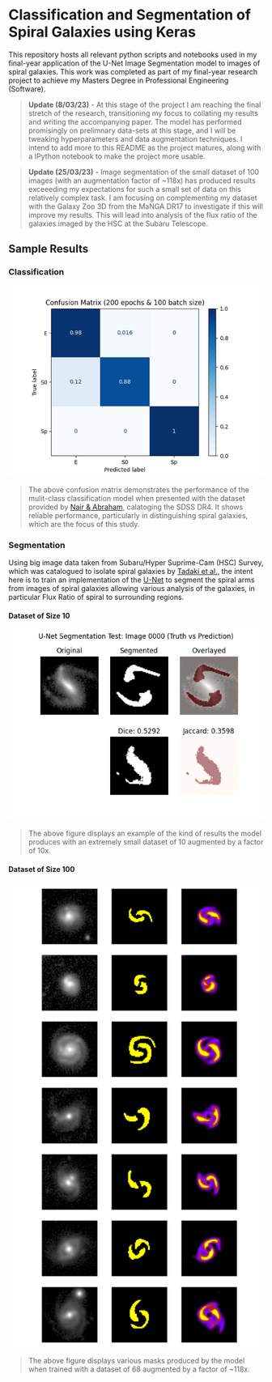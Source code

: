 # Classification and Segmentation of Spiral Galaxies using Keras

This repository hosts all relevant python scripts and notebooks used in my final-year application of the U-Net Image Segmentation model to images of spiral galaxies. This work was completed as part of my final-year research project to achieve my Masters Degree in Professional Engineering (Software). 

> **Update (8/03/23)** - At this stage of the project I am reaching the final stretch of the research, transitioning my focus to collating my results and writing the accompanying paper. The model has performed promisingly on prelimnary data-sets at this stage, and I will be tweaking hyperparameters and data augmentation techniques. I intend to add more to this README as the project matures, along with a IPython notebook to make the project more usable.

> **Update (25/03/23)** - Image segmentation of the small dataset of 100 images (with an augmentation factor of ~118x) has produced results exceeeding my expectations for such a small set of data on this relatively complex task. I am focusing on complementing my dataset with the Galaxy Zoo 3D from the MaNGA DR17 to investigate if this will improve my results. This will lead into analysis of the flux ratio of the galaxies imaged by the HSC at the Subaru Telescope.

## Sample Results

### Classification

![Confusion Matrix of 3-Class Classification of Galaxy Morphology](/images/confusion_200epoch_100batch.png)

> The above confusion matrix demonstrates the performance of the mulit-class classification model when presented with the dataset provided by [Nair & Abraham](https://arxiv.org/abs/1001.2401), calatoging the SDSS DR4. It shows reliable performance, particularly in distinguishing spiral galaxies, which are the focus of this study.

### Segmentation

Using big image data taken from Subaru/Hyper Suprime-Cam (HSC) Survey, which was catalogued to isolate spiral galaxies by [Tadaki et al.](https://academic.oup.com/mnras/article-abstract/496/4/4276/5866497), the intent here is to train an implementation of the [U-Net](https://lmb.informatik.uni-freiburg.de/people/ronneber/u-net/) to segment the spiral arms from images of spiral galaxies allowing various analysis of the galaxies, in particular Flux Ratio of spiral to surrounding regions.

#### Dataset of Size 10

![Demonstration of Performance of very small dataset with U-Net](/images/segmentation_10_images.png)

> The above figure displays an example of the kind of results the model produces with an extremely small dataset of 10 augmented by a factor of 10x.


#### Dataset of Size 100

![Demonstration of Performance of small dataset with U-Net](/images/20230322_test_predictions_reduced.png)

> The above figure displays various masks produced by the model when trained with a dataset of 68 augmented by a factor of ~118x.
